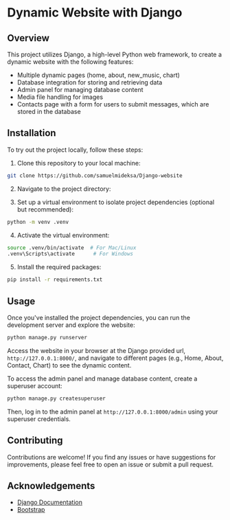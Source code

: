 # Dynamic Website with Django

## Overview

This project utilizes Django, a high-level Python web framework, to create a dynamic website with the following features:

- Multiple dynamic pages (home, about, new_music, chart)
- Database integration for storing and retrieving data
- Admin panel for managing database content
- Media file handling for images
- Contacts page with a form for users to submit messages, which are stored in the database


## Installation

To try out the project locally, follow these steps:

1. Clone this repository to your local machine:

```bash
git clone https://github.com/samuelmideksa/Django-website
```

2. Navigate to the project directory:


3. Set up a virtual environment to isolate project dependencies (optional but recommended):

```bash
python -m venv .venv
```

4. Activate the virtual environment:

```bash
source .venv/bin/activate  # For Mac/Linux
.venv\Scripts\activate      # For Windows
```

5. Install the required packages:

```bash
pip install -r requirements.txt
```

## Usage

Once you've installed the project dependencies, you can run the development server and explore the website:

```bash
python manage.py runserver
```

Access the website in your browser at the Django provided url, `http://127.0.0.1:8000/`,  and navigate to different pages (e.g., Home, About, Contact, Chart) to see the dynamic content.

To access the admin panel and manage database content, create a superuser account:

```bash
python manage.py createsuperuser
```

Then, log in to the admin panel at `http://127.0.0.1:8000/admin` using your superuser credentials.

## Contributing

Contributions are welcome! If you find any issues or have suggestions for improvements, please feel free to open an issue or submit a pull request.



## Acknowledgements

- [Django Documentation](https://docs.djangoproject.com/en/stable/)
- [Bootstrap](https://getbootstrap.com/)
